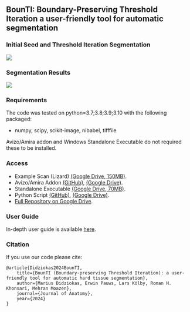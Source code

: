 ## BounTI: Boundary-Preserving Threshold Iteration a user-friendly tool for automatic segmentation
### Initial Seed and Threshold Iteration Segmentation
![](https://github.com/Didziokas/BounTI/blob/main/Lizard%20rotate%20resize.gif)

### Segmentation Results
![](https://github.com/Didziokas/BounTI/blob/main/Lizard%20explosion.gif)

### Requirements

The code was tested on python=3.7;3.8;3.9;3.10 with the following packaged:
- numpy, scipy, scikit-image, nibabel, tifffile

Avizo/Amira addon and Windows Standalone Executable do not required these to be installed.

### Access

- Example Scan (Lizard) [(Google Drive, 150MB)](https://drive.google.com/file/d/1UmZ710h3OIylqJ-gCHMBGhXw-mKLSIs6/view?usp=drive_link).
- Avizo/Amira Addon [(GitHub)](https://github.com/Didziokas/BounTI/blob/main/Avizo-Amira%20Addon/BounTI.pyscro), [(Google Drive)](https://drive.google.com/file/d/1Bve7ZHuCLbmBp09UOBVaYg1MSxDZkXqf/view?usp=drive_link).
- Standalone Executable [(Google Drive, 70MB)](https://drive.google.com/drive/folders/1bn20Z5Ox2QUURDm16Qcq7JMmXLVORkhi?usp=drive_link).
- Python Script [(GitHub)](https://github.com/Didziokas/BounTI/tree/main/Python%20Script), [(Google Drive)](https://drive.google.com/drive/folders/1SVpdfeJhGyz7V_i7r5Wg8LZJX7K0R_dN?usp=drive_link).
- [Full Repository on Google Drive](https://drive.google.com/drive/folders/14oFgNVe05iVretZDN28tl6bFSYIH1krK?usp=drive_link).

### User Guide

In-depth user guide is available [here](https://github.com/Didziokas/BounTI/blob/main/BounTI%20User%20Manual.pdf).

### Citation
If you use our code please cite:
```text
@article{Didziokas2024BounTI, 
    title={BounTI (Boundary-preserving Threshold Iteration): a user-friendly tool for automatic hard tissue segmentation}, 
    author={Marius Didziokas, Erwin Pauws, Lars Kölby, Roman H. Khonsari, Mehran Moazen},
    journal={Journal of Anatomy},
    year={2024}
}
